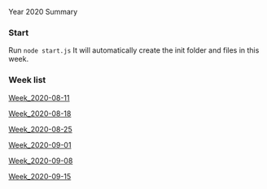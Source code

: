 Year 2020 Summary

### Start
Run ```node start.js``` It will automatically create the init folder and files in this week.

### Week list


[Week_2020-08-11](https://github.com/RogerZZZZZ/ARTS/blob/master/Year_2020/Week_2020-08-11)

[Week_2020-08-18](https://github.com/RogerZZZZZ/ARTS/blob/master/Year_2020/Week_2020-08-18)

[Week_2020-08-25](https://github.com/RogerZZZZZ/ARTS/blob/master/Year_2020/Week_2020-08-25)

[Week_2020-09-01](https://github.com/RogerZZZZZ/ARTS/blob/master/Year_2020/Week_2020-09-01)

[Week_2020-09-08](https://github.com/RogerZZZZZ/ARTS/blob/master/Year_2020/Week_2020-09-08)

[Week_2020-09-15](https://github.com/RogerZZZZZ/ARTS/blob/master/Year_2020/Week_2020-09-15)